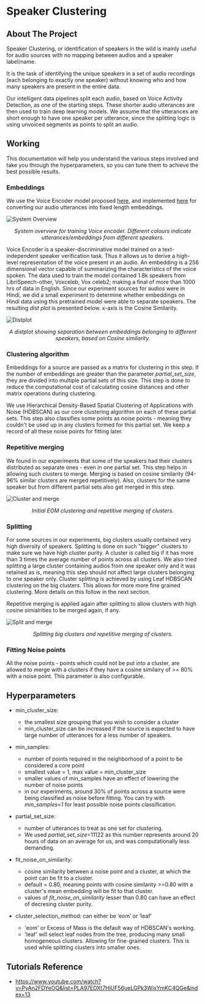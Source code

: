 # Speaker Clustering


<!-- ABOUT THE PROJECT -->
## About The Project

Speaker Clustering, or identification of speakers in the wild is mainly useful for audio sources with no mapping between audios and a speaker label/name.

It is the task of identifying the unique speakers in a set of audio recordings (each belonging to exactly one speaker) without knowing who and how many speakers are present in the entire data. 

Our intelligent data pipelines split each audio, based on Voice Activity Detection, as one of the starting steps. These shorter audio utterances are then used to train deep learning models. We assume that the utterances are short enough to have one speaker per utterance, since the splitting logic is using unvoiced segments as points to split an audio.


<!-- WORKING -->
## Working

This documentation will help you understand the various steps involved and take you through the hyperparameters, so you can tune them to achieve the best possible results.

### Embeddings
We use the Voice Encoder model proposed [here](https://arxiv.org/abs/1710.10467), and implemented [here](https://github.com/resemble-ai/Resemblyzer) for converting our audio utterances into fixed length embeddings.

![System Overview](img/embeddings_ge2e.png)
<p align="center">

</p>
<p align="center">
<i>System overview for training Voice encoder. Different colours indicate utterances/embeddings from different speakers.</i> 
</p>



Voice Encoder is a speaker-discriminative model trained on a text-independent speaker verification task. Thus it allows us to derive a high-level representation of the voice present in an audio. An embedding is a 256 dimensional vector capable of summarizing the characteristics of the voice spoken. The data used to train the model contained 1.8k speakers from LibriSpeech-other, Voxceleb, Vox celeb2; making a final of more than 1000 hrs of data in English. Since our experiment sources for audios were in Hindi, we did a small experiment to determine whether embeddings on Hindi data using this pretrained model were able to separate speakers. The resulting _dist plot_ is presented below. x-axis is the Cosine Similarity.

![Distplot](img/speaker_vocoder_exp.png)

<p align="center">
</p>
<p align="center">
<i>A distplot showing separation between embeddings belonging to different speakers, based on Cosine similarity.</i> 
</p>

### Clustering algorithm

Embeddings for a source are passed as a matrix for clustering in this step.
If the number of embeddings are greater than the parameter _partial_set_size_, they are divided into multiple partial sets of this size. This step is done to reduce the computational cost of calculating cosine distances and other matrix operations during clustering.

We use Hierarchical Density-Based Spatial Clustering of Applications with Noise (HDBSCAN) as our core clustering algorithm on each of these partial sets.
This step also classifies some points as noise points - meaning they couldn't be used up in any clusters formed for this partial set. We keep a record of all these noise points for fitting later.

### Repetitive merging
We found in our experiments that some of the speakers had their clusters distributed as separate ones - even in one partial set. This step helps in allowing such clusters to merge. Merging is based on cosine similarity (94-96% similar clusters are merged repetitively).
Also, clusters for the same speaker but from different partial sets also get merged in this step.

![Cluster and merge](img/cluster_and_merge.png)
<p align="center">
</p>
<p align="center">
<i>Initial EOM clustering and repetitive merging of clusters.</i> 
</p>

### Splitting
For some sources in our experiments, big clusters usually contained very high diversity of speakers. Splitting is done on such "bigger" clusters to make sure we have high cluster purity. A cluster is called big if it has more than 3 times the average number of points across all clusters.
We also tried splitting a large cluster containing audios from one speaker only and it was retained as is, meaning this step should not affect large clusters belonging to one speaker only.
Cluster splitting is achieved by using Leaf HDBSCAN clustering on the big clusters. This allows for more more fine grained clustering. More details on this follow in the next section.

Repetitive merging is applied again after splitting to allow clusters with high cosine simialrities to be merged again, if any.

![Split and merge](img/split_and_merge.png)
<p align="center">
</p>
<p align="center">
<i>Splitting big clusters and repetitive merging of clusters.</i> 
</p>

### Fitting Noise points

All the noise points - points which could not be put into a cluster, are allowed to merge with a clusters if they have a cosine similairy of >= 80% with a noise point. This parameter is also configurable. 

<!-- HYPERPARAMETERS -->
## Hyperparameters

- min_cluster_size: 
    - the smallest size grouping that you wish to consider a cluster
    - min_cluster_size can be increased if the source is expected to have large number of utterances for a less number of speakers.


- min_samples: 
    - number of points required in the neighborhood of a point to be considered a core point
    - smallest value = 1, max value = min_cluster_size
    - smaller values of min_samples have an effect of lowering the number of noise points
    - in our experiments, around 30% of points across a source were being classified as noise before fitting. You can try with _min_samples=1_ for least possible noise points classification.

- partial_set_size:
    - number of utterances to treat as one set for clustering. 
    - We used _partial_set_size_=11122 as this number represents around 20 hours of data on an average for us, and was computationally less demanding.

- fit_noise_on_similarity:
    - cosine similarity between a noise point and a cluster, at which the point can be fit to a cluster.
    - default = 0.80, meaning points with cosine similarity >=0.80 with a cluster's mean embedding will be fit to that cluster.
    - values of _fit_noise_on_similarity_ lesser than 0.80 can have an effect of decresing cluster purity.

- cluster_selection_method: can either be ‘eom’ or ‘leaf’
    - 'eom' or Excess of Mass is the default way of HDBSCAN's working. 
    - 'leaf' will select leaf nodes from the tree, producing many small homogeneous clusters. Allowing for fine-grained clusters. This is used while splitting clusters into smaller ones.


<!-- TUTOTIALS REFERENCE -->
## Tutorials Reference

- https://www.youtube.com/watch?v=PyAn2FDYeOQ&list=PLA97EDXt7HiUF56ueLGPk3WixYmKC4QGe&index=13
